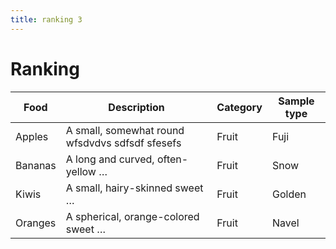 ```yaml
---
title: ranking 3
---
```

# Ranking

<table class="dataTableStyle_simple">
  <thead>
    <tr>
      <th>Food</th>
      <th>Description</th>
      <th>Category</th>
      <th>Sample type</th>
    </tr>
  </thead>
  <tbody>
    <tr>
      <td>Apples</td>
      <td>A small, somewhat round wfsdvdvs sdfsdf sfesefs</td>
      <td>Fruit</td>
      <td>Fuji</td>
    </tr>
    <tr>
      <td>Bananas</td>
      <td>A long and curved, often-yellow …</td>
      <td>Fruit</td>
      <td>Snow</td>
    </tr>
    <tr>
      <td>Kiwis</td>
      <td>A small, hairy-skinned sweet …</td>
      <td>Fruit</td>
      <td>Golden</td>
    </tr>
    <tr>
      <td>Oranges</td>
      <td>A spherical, orange-colored sweet …</td>
      <td>Fruit</td>
      <td>Navel</td>
    </tr>
  </tbody>
</table>
